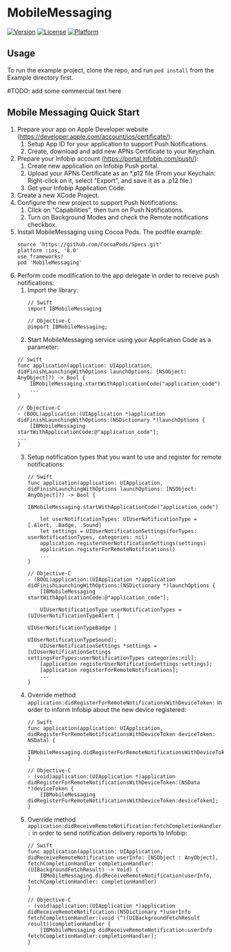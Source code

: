 # MobileMessaging

[![Version](https://img.shields.io/cocoapods/v/MobileMessaging.svg?style=flat)](http://cocoapods.org/pods/MobileMessaging)
[![License](https://img.shields.io/cocoapods/l/MobileMessaging.svg?style=flat)](http://cocoapods.org/pods/MobileMessaging)
[![Platform](https://img.shields.io/cocoapods/p/MobileMessaging.svg?style=flat)](http://cocoapods.org/pods/MobileMessaging)

## Usage

To run the example project, clone the repo, and run `pod install` from the Example directory first.

#TODO: add some commercial text here

## Mobile Messaging Quick Start
1. Prepare your app on  Apple Developer website (https://developer.apple.com/account/ios/certificate/):
    1. Setup App ID for your application to support Push Notifications.
    2. Create, download and add new APNs Certificate to your Keychain.
2. Prepare your Infobip account (https://portal.infobip.com/push/):
    1. Create new application on Infobip Push portal.
    3. Upload your APNs Certificate as an *.p12 file (From your Keychain: Right-click on it, select "Export", and save it as a .p12 file.)
    2. Get your Infobip Application Code.
3. Create a new XCode Project.
4. Configure the new project to support Push Notifications:
    1. Click on "Capabilities", then turn on Push Notifications.
    2. Turn on Background Modes and check the Remote notifications checkbox.
5. Install MobileMessaging using Cocoa Pods. The podfile example:
    ```
    source 'https://github.com/CocoaPods/Specs.git'
    platform :ios, '8.0'
    use_frameworks!
    pod 'MobileMessaging'
    ```
6. Perform code modification to the app delegate in order to receive push notifications:
  	1. Import the library:
        ```
        // Swift
        import IBMobileMessaging
        ```
        ```
        // Objective-C
        @import IBMobileMessaging;
        ```
  	2. Start MobileMessaging service using your Application Code as a parameter:
	```
	// Swift
	func application(application: UIApplication, didFinishLaunchingWithOptions launchOptions: [NSObject: AnyObject]?) -> Bool {
	    IBMobileMessaging.startWithApplicationCode("application_code")
	    ...
	}	
	```
	```
	// Objective-C
	- (BOOL)application:(UIApplication *)application didFinishLaunchingWithOptions:(NSDictionary *)launchOptions {
		[IBMobileMessaging startWithApplicationCode:@"application_code"];
	...
	}
	```
  	3. Setup notification types that you want to use and register for remote notifications:
        ```
        // Swift
        func application(application: UIApplication, didFinishLaunchingWithOptions launchOptions: [NSObject: AnyObject]?) -> Bool {
            IBMobileMessaging.startWithApplicationCode("application_code")

            let userNotificationTypes: UIUserNotificationType = [.Alert, .Badge, .Sound]
            let settings = UIUserNotificationSettings(forTypes: userNotificationTypes, categories: nil)
            application.registerUserNotificationSettings(settings)
            application.registerForRemoteNotifications()
            ...
        }
        ```
        ```
        // Objective-C
        - (BOOL)application:(UIApplication *)application didFinishLaunchingWithOptions:(NSDictionary *)launchOptions {
            [IBMobileMessaging startWithApplicationCode:@"application_code"];

            UIUserNotificationType userNotificationTypes = (UIUserNotificationTypeAlert |
                                                          UIUserNotificationTypeBadge |
                                                          UIUserNotificationTypeSound);
            UIUserNotificationSettings *settings = [UIUserNotificationSettings settingsForTypes:userNotificationTypes categories:nil];
            [application registerUserNotificationSettings:settings];
            [application registerForRemoteNotifications];
            ...
        }
        ```
  	4. Override method `application:didRegisterForRemoteNotificationsWithDeviceToken:` in order to inform Infobip about the new device registered:
        ```
        // Swift
        func application(application: UIApplication, didRegisterForRemoteNotificationsWithDeviceToken deviceToken: NSData) {
            IBMobileMessaging.didRegisterForRemoteNotificationsWithDeviceToken(deviceToken)
        }
        ```
        ```
        // Objective-C
        - (void)application:(UIApplication *)application didRegisterForRemoteNotificationsWithDeviceToken:(NSData *)deviceToken {
            [IBMobileMessaging didRegisterForRemoteNotificationsWithDeviceToken:deviceToken];
        }
        ```
  	5. Override method `application:didReceiveRemoteNotification:fetchCompletionHandler:` in order to send notification delivery reports to Infobip:

        ```
        // Swift
        func application(application: UIApplication, didReceiveRemoteNotification userInfo: [NSObject : AnyObject], fetchCompletionHandler completionHandler: (UIBackgroundFetchResult) -> Void) {
            IBMobileMessaging.didReceiveRemoteNotification(userInfo, fetchCompletionHandler: completionHandler)
        }
        ```
        
        ```
        // Objective-C
        - (void)application:(UIApplication *)application didReceiveRemoteNotification:(NSDictionary *)userInfo fetchCompletionHandler:(void (^)(UIBackgroundFetchResult result))completionHandler {
            [IBMobileMessaging didReceiveRemoteNotification:userInfo fetchCompletionHandler:completionHandler];
        }
        ```
